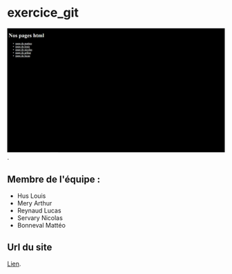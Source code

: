 # exercice_git

![Image de la page index](Capture.png "Titre de l'image").

## Membre de l'équipe :
 - Hus Louis
 - Mery Arthur
 - Reynaud Lucas
 - Servary Nicolas
 - Bonneval Mattéo

 ## Url du site
[Lien](https://matteobnvl.github.io/exercice_git/).